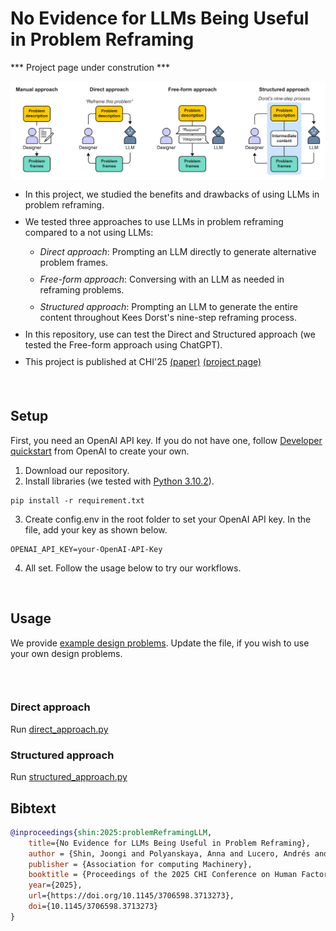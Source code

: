 # No Evidence for LLMs Being Useful in Problem Reframing

*** Project page under constrution ***

<img src="img/sns_approaches.png" alt="A conceptula diagram describing what problem reframing is." sizes=100% style="vertical-align:top">

<br>

<ul style="margin-bottom: 20px;">
    <li style="margin-bottom: 10px;">In this project, we studied the benefits and drawbacks of using LLMs in problem reframing.</li>
    <li style="margin-bottom: 10px;">We tested three approaches to use LLMs in problem reframing compared to a not using LLMs:</li>
        <ul>
            <li style="margin-bottom: 10px;"><i>Direct approach</i>: Prompting an LLM directly to generate alternative problem frames.</li>
            <li style="margin-bottom: 10px;"><i>Free-form approach</i>: Conversing with an LLM as needed in reframing problems.</li>
            <li style="margin-bottom: 10px;"><i>Structured approach</i>: Prompting an LLM to generate the entire content throughout Kees Dorst's nine-step reframing process.</li>
        </ul>
    <li style="margin-bottom: 10px;">In this repository, use can test the Direct and Structured approach (we tested the Free-form approach using ChatGPT).</li>
    <li style="margin-bottom: 10px;">This project is published at CHI'25 <a href="https://doi.org/10.1145/3706598.3713273">(paper)</a> <a href="https://joongishin.github.io/problemReframing_llm/">(project page)</a></li>
</ul>

<br>

## Setup

First, you need an OpenAI API key. If you do not have one, follow [Developer quickstart](https://platform.openai.com/docs/quickstart) from OpenAI to create your own.

1. Download our repository.
2. Install libraries (we tested with [Python 3.10.2](https://www.python.org/downloads/release/python-3102/)).
```
pip install -r requirement.txt
```
3. Create config.env in the root folder to set your OpenAI API key. In the file, add your key as shown below.
```
OPENAI_API_KEY=your-OpenAI-API-Key
```
4. All set. Follow the usage below to try our workflows.

<br>

## Usage
We provide [example design problems](./data/design_problems.csv). Update the file, if you wish to use your own design problems.
```

```
<br>

### Direct approach
Run [direct_approach.py](./direct_approach.py)
<br>

### Structured approach
Run [structured_approach.py](./structured_approach.py)
<br>



## Bibtext
```bibtex
@inproceedings{shin:2025:problemReframingLLM,
    title={No Evidence for LLMs Being Useful in Problem Reframing},
    author = {Shin, Joongi and Polyanskaya, Anna and Lucero, Andrés and Oulasvirta, Antti},
    publisher = {Association for computing Machinery},
    booktitle = {Proceedings of the 2025 CHI Conference on Human Factors in Computing Systems},
    year={2025},
    url={https://doi.org/10.1145/3706598.3713273},
    doi={10.1145/3706598.3713273}
}
```
